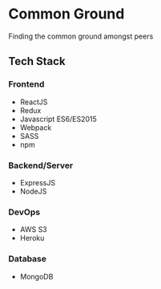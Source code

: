 # Common Ground

Finding the common ground amongst peers

## Tech Stack
### Frontend
- ReactJS
- Redux
- Javascript ES6/ES2015
- Webpack
- SASS
- npm

### Backend/Server
- ExpressJS
- NodeJS

### DevOps
- AWS S3
- Heroku

### Database
- MongoDB
